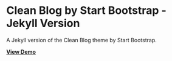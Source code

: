 Clean Blog by Start Bootstrap - Jekyll Version
================================

A Jekyll version of the Clean Blog theme by Start Bootstrap.

[**View Demo**](http://ironsummitmedia.github.io/startbootstrap-clean-blog-jekyll/)



